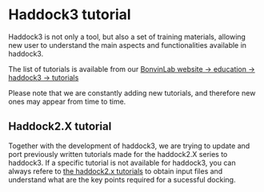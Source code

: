 # Haddock3 tutorial

Haddock3 is not only a tool, but also a set of training materials, allowing new user to understand the main aspects and functionalities available in haddock3.

The list of tutorials is available from our [BonvinLab website -> education -> haddock3 -> tutorials](https://www.bonvinlab.org/education/HADDOCK3/)


Please note that we are constantly adding new tutorials, and therefore new ones may appear from time to time.


## Haddock2.X tutorial

Together with the development of haddock3, we are trying to update and port previously written tutorials made for the haddock2.X series to haddock3.
If a specific tutorial is not available for haddock3, you can always refere to [the haddock2.x tutorials](https://www.bonvinlab.org/education/HADDOCK24/) to obtain input files and understand what are the key points required for a sucessful docking.
